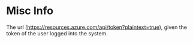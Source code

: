 # Misc Info

The url (https://resources.azure.com/api/token?plaintext=true), given the token of the user logged into the system.